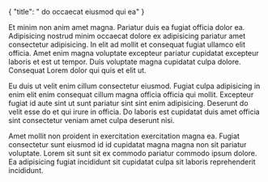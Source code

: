 {
  "title": " do occaecat eiusmod qui ea"
}

Et minim non anim amet magna. Pariatur duis ea fugiat officia dolor ea. Adipisicing nostrud minim occaecat dolore ex adipisicing pariatur amet consectetur adipisicing. In elit ad mollit et consequat fugiat ullamco elit officia. Amet enim magna voluptate excepteur pariatur cupidatat excepteur laboris et est ut tempor. Duis voluptate magna cupidatat culpa dolore. Consequat Lorem dolor qui quis et elit ut.

Eu duis ut velit enim cillum consectetur eiusmod. Fugiat culpa adipisicing in enim elit enim consequat cillum magna officia officia qui mollit. Excepteur fugiat id aute sint ut sunt pariatur sint sint enim adipisicing. Deserunt do velit esse do et qui irure in officia. Do laboris est cupidatat duis amet officia sint consectetur veniam amet culpa deserunt nisi.

Amet mollit non proident in exercitation exercitation magna ea. Fugiat consectetur sunt eiusmod id id cupidatat magna magna non sit pariatur voluptate. Lorem sit sunt sit ex commodo pariatur commodo ipsum dolore. Ea adipisicing fugiat incididunt sit cupidatat culpa sit laboris reprehenderit incididunt.